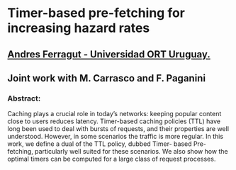 # Timer-based pre-fetching for increasing hazard rates

## [Andres Ferragut - Universidad ORT Uruguay.](https://aferragu.github.io.)
## Joint work with M. Carrasco and F. Paganini

### Abstract:
Caching plays a crucial role in today’s networks: keeping
popular content close to users reduces latency. Timer-based
caching policies (TTL) have long been used to deal with
bursts of requests, and their properties are well understood.
However, in some scenarios the traffic is more regular. In this
work, we define a dual of the TTL policy, dubbed Timer-
based Pre-fetching, particularly well suited for these scenarios. 
We also show how the optimal timers can be computed
for a large class of request processes.